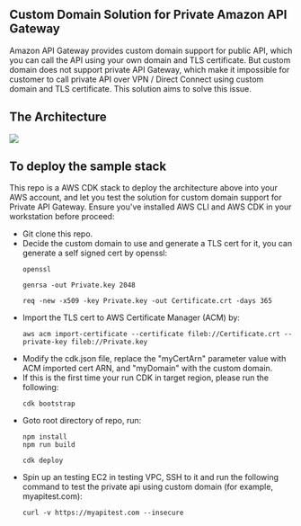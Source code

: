 ## Custom Domain Solution for Private Amazon API Gateway

Amazon API Gateway provides custom domain support for public API, which you can call the API using your own domain and TLS certificate. But custom domain does not support private API Gateway, which make it impossible for customer to call private API over VPN / Direct Connect using custom domain and TLS certificate. This solution aims to solve this issue.

## The Architecture

![](https://raw.githubusercontent.com/peterone928/privateapigw/master/diagram/apigw-private-custom-domain.jpg)

## To deploy the sample stack

This repo is a AWS CDK stack to deploy the architecture above into your AWS account, and let you test the solution for custom domain support for Private API Gateway. Ensure you've installed AWS CLI and AWS CDK in your workstation before proceed:

- Git clone this repo.
- Decide the custom domain to use and generate a TLS cert for it, you can generate a self signed cert by openssl:
  ```
  openssl
  ```
  ```
  genrsa -out Private.key 2048
  ```
  ```
  req -new -x509 -key Private.key -out Certificate.crt -days 365
  ```
- Import the TLS cert to AWS Certificate Manager (ACM) by:
   ```
   aws acm import-certificate --certificate fileb://Certificate.crt --private-key fileb://Private.key
   ```
- Modify the cdk.json file, replace the "myCertArn" parameter value with ACM imported cert ARN, and "myDomain" with the custom domain.
- If this is the first time your run CDK in target region, please run the following:
  ```
  cdk bootstrap
  ```
- Goto root directory of repo, run:
  ```
  npm install
  npm run build
  ```
  ```
  cdk deploy
  ```
- Spin up an testing EC2 in testing VPC, SSH to it and run the following command to test the private api using custom domain (for example, myapitest.com):
   ```
   curl -v https://myapitest.com --insecure
   ```